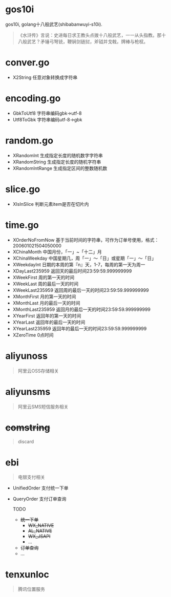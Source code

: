 # gos10i
gos10i, golang十八般武艺(shibabanwuyi-s10i).

> 《水浒传》言说：史进每日求王教头点拨十八般武艺，一一从头指教。那十八般武艺？矛锤弓弩铳，鞭锏剑链挝，斧钺并戈戟，牌棒与枪杈。

# conver.go
- X2String 任意对象转换成字符串

# encoding.go
- GbkToUtf8 字符串编码gbk->utf-8
- Utf8ToGbk 字符串编码utf-8->gbk

# random.go
- XRandomInt 生成指定长度的随机数字字符串
- XRandomString 生成指定长度的随机字符串
- XRandomIntRange 生成指定区间的整数随机数

# slice.go
- XIsInSlice 判断元素item是否在切片内

# time.go
- XOrderNoFromNow 基于当前时间的字符串，可作为订单号使用，格式：200601021504050000
- XChinaMonth 中国月份，「一」~「十二」月
- XChinaWeekday 中国星期几，周「一」～「日」或星期「一」～「日」
- XWeekdayInt 日期的本周的第『n』天，1-7，每周的第一天为周一
- XDayLast235959 返回天的最后时间23:59:59.999999999
- XWeekFirst 周的第一天的时间
- XWeekLast 周的最后一天的时间
- XWeekLast235959 返回周的最后一天的时间23:59:59.999999999
- XMonthFirst 月的第一天的时间
- XMonthLast 月的最后一天的时间
- XMonthLast235959 返回月的最后一天的时间23:59:59.999999999
- XYearFirst 返回年的第一天的时间
- XYearLast 返回年的最后一天的时间
- XYearLast235959 返回年的最后一天的时间23:59:59.999999999
- XZeroTime 0点时间

# aliyunoss
> 阿里云OSS存储相关

# aliyunsms
> 阿里云SMS短信服务相关

# ~~comstring~~
> discard
# ebi
> 电银支付相关

- UnifiedOrder 支付统一下单
- QueryOrder 支付订单查询

    TODO
    - ~~统一下单~~
      - ~~WX_NATIVE~~
      - ~~AL_NATIVE~~
      - ~~WX_JSAPI~~
      - ...
    - ~~订单查询~~
    - ...

# tenxunloc
> 腾讯位置服务
